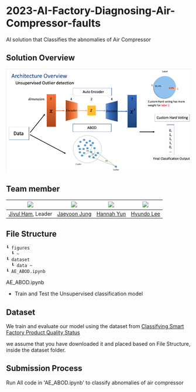 # 2023-AI-Factory-Diagnosing-Air-Compressor-faults  
AI solution that Classifies the abnomalies of Air Compressor

## Solution Overview
![overview image](./figures/overview.png)

## Team member  
|<img src="https://avatars.githubusercontent.com/YUL-git" width="100">|<img src="https://avatars.githubusercontent.com/lastdefiance20" width="100">|<img src="https://avatars.githubusercontent.com/HannahYun" width="100">|<img src="https://avatars.githubusercontent.com/onsemiro11" width="100">|  
|-|-|-|-|
|[Jiyul Ham](https://github.com/YUL-git), Leader|[Jaeyoon Jung](https://github.com/lastdefiance20)|[Hannah Yun](https://github.com/HannahYun)|[Hyundo Lee](https://github.com/onsemiro11)|

## File Structure
```
┖ figures
  ┖ ~
┖ dataset
  ┖ data ~
┖ AE_ABOD.ipynb
```
  
AE_ABOD.ipynb  
- Train and Test the Unsupervised classification model

## Dataset
We train and evaluate our model using the dataset from [Classifying Smart Factory Product Quality Status](https://aifactory.space/competition/data/2226)

we assume that you have downloaded it and placed based on File Structure, inside the dataset folder.

## Submission Process  
Run All code in 'AE_ABOD.ipynb' to classify abnomalies of air compressor
